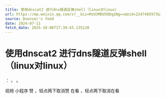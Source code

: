 ```yaml
---
title: 使用dnscat2 进行dns隧道反弹shell（linux对linux）
url: https://mp.weixin.qq.com/s?__biz=MzU3MDU5ODg1Ng==&mid=2247485973&idx=1&sn=a735a7a5ed10af4b73f3197b18f85bcf
source: Doonsec's feed
date: 2024-07-11
fetch_date: 2025-10-06T17:39:43.135120
---
```


# 使用dnscat2 进行dns隧道反弹shell（linux对linux）

：
，
。

视频
小程序
赞
，轻点两下取消赞
在看
，轻点两下取消在看